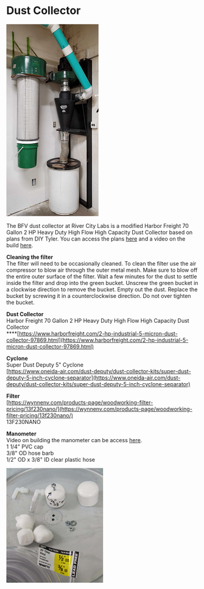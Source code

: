 # Dust Collector

![](../.gitbook/assets/image%20%28109%29.png)

The BFV dust collector at River City Labs is a modified Harbor Freight 70 Gallon 2 HP Heavy Duty High Flow High Capacity Dust Collector based on plans from DIY Tyler. You can access the plans [here](https://drive.google.com/file/d/1Ufq6Z3pv9MAMnpdfJRBBJafRhNlMXdPl/view?usp=sharing) and a video on the build [here](https://www.youtube.com/watch?v=0RAoj4urS-Y&t=673s).

**Cleaning the filter**  
The filter will need to be occasionally cleaned. To clean the filter use the air compressor to blow air through the outer metal mesh. Make sure to blow off the entire outer surface of the filter. Wait a few minutes for the dust to settle inside the filter and drop into the green bucket. Unscrew the green bucket in a clockwise direction to remove the bucket. Empty out the dust. Replace the bucket by screwing it in a counterclockwise direction. Do not over tighten the bucket.

**Dust Collector**  
Harbor Freight 70 Gallon 2 HP Heavy Duty High Flow High Capacity Dust Collector  
****[https://www.harborfreight.com/2-hp-industrial-5-micron-dust-collector-97869.html](https://www.harborfreight.com/2-hp-industrial-5-micron-dust-collector-97869.html)

**Cyclone**  
Super Dust Deputy 5" Cyclone  
[https://www.oneida-air.com/dust-deputy/dust-collector-kits/super-dust-deputy-5-inch-cyclone-separator](https://www.oneida-air.com/dust-deputy/dust-collector-kits/super-dust-deputy-5-inch-cyclone-separator)

**Filter**  
[https://wynnenv.com/products-page/woodworking-filter-pricing/13f230nano/](https://wynnenv.com/products-page/woodworking-filter-pricing/13f230nano/)  
13F230NANO  
  
**Manometer**  
Video on building the manometer can be access [here](https://www.youtube.com/watch?v=a9l9e8PwgEs).  
1 1/4" PVC cap  
3/8" OD hose barb  
1/2" OD x 3/8" ID clear plastic hose

![](../.gitbook/assets/image%20%28106%29.png)

